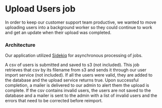 # Upload Users job

In order to keep our customer support team productive, we wanted to move uploading
users into a background worker so they could continue to work and get an update
when their upload was completed.

### Architecture

Our application utilized [Sidekiq](https://github.com/mperham/sidekiq) for asynchronous processing of jobs.

A csv of users is submitted and saved to s3 (not included). This job retrieves
that csv by its filename from s3 and sends it through our user import service (not included).
If all the users were valid, they are added to the database and the upload 
service returns true. Upon successful completion, a mailer is delivered to our 
admin to alert them the upload is complete. If the csv contains invalid users, 
the users are not saved to the database and a mailer is sent to the admin with 
a list of invalid users and the errors that need to be corrected before reimport.